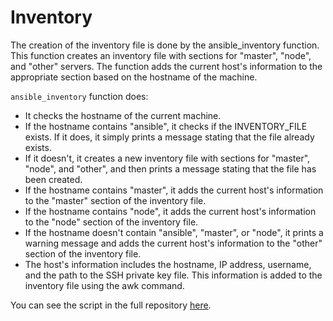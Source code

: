 # Inventory

The creation of the inventory file is done by the ansible_inventory function. This function creates an inventory file with sections for "master", "node", and "other" servers. The function adds the current host's information to the appropriate section based on the hostname of the machine.

```ansible_inventory``` function does:

- It checks the hostname of the current machine.
- If the hostname contains "ansible", it checks if the INVENTORY_FILE exists. If it does, it simply prints a message stating that the file already exists. 
- If it doesn't, it creates a new inventory file with sections for "master", "node", and "other", and then prints a message stating that the file has been created.
- If the hostname contains "master", it adds the current host's information to the "master" section of the inventory file.
- If the hostname contains "node", it adds the current host's information to the "node" section of the inventory file.
- If the hostname doesn't contain "ansible", "master", or "node", it prints a warning message and adds the current host's information to the "other" section of the inventory file.
- The host's information includes the hostname, IP address, username, and the path to the SSH private key file. This information is added to the inventory file using the awk command.

You can see the script in the full repository [here](https://github.com/lozaexequiel/provisioner/blob/main/provision.sh).
